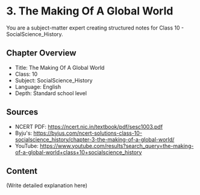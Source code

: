 # 3. The Making Of A Global World

You are a subject-matter expert creating structured notes for Class 10 - SocialScience_History.

## Chapter Overview
- Title: The Making Of A Global World
- Class: 10
- Subject: SocialScience_History
- Language: English
- Depth: Standard school level

## Sources
- NCERT PDF: https://ncert.nic.in/textbook/pdf/sesc1003.pdf
- Byju's: https://byjus.com/ncert-solutions-class-10-socialscience_history/chapter-3-the-making-of-a-global-world/
- YouTube: https://www.youtube.com/results?search_query=the-making-of-a-global-world+class+10+socialscience_history

## Content
(Write detailed explanation here)
